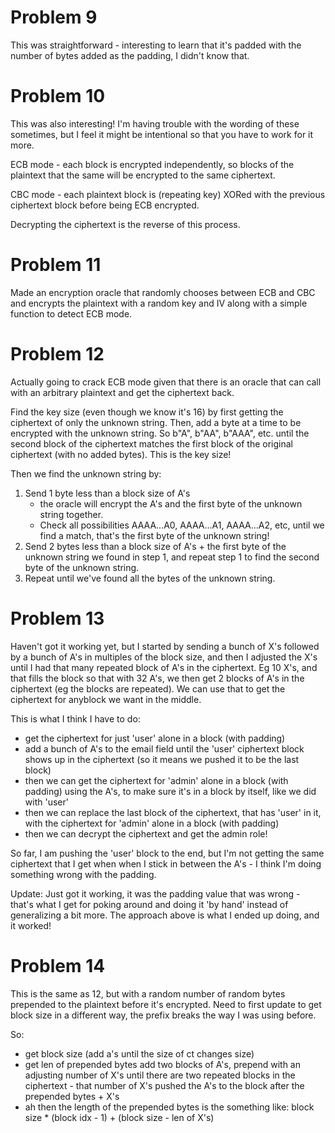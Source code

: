 # Problem 9
This was straightforward - interesting to learn that it's padded
with the number of bytes added as the padding, I didn't know that.

# Problem 10
This was also interesting! I'm having trouble with the wording of
these sometimes, but I feel it might be intentional so that you
have to work for it more.

ECB mode - each block is encrypted independently, so blocks of the
plaintext that the same will be encrypted to the same ciphertext.

CBC mode - each plaintext block is (repeating key) XORed with the
previous ciphertext block before being ECB encrypted.

Decrypting the ciphertext is the reverse of this process.

# Problem 11
Made an encryption oracle that randomly chooses between ECB and CBC
and encrypts the plaintext with a random key and IV along with a
simple function to detect ECB mode.

# Problem 12
Actually going to crack ECB mode given that there is an oracle that
can call with an arbitrary plaintext and get the ciphertext back.

Find the key size (even though we know it's 16) by first getting
the ciphertext of only the unknown string. Then, add a byte at a
time to be encrypted with the unknown string. So b"A", b"AA", b"AAA",
etc. until the second block of the ciphertext matches the first block
of the original ciphertext (with no added bytes). This is the key
size!

Then we find the unknown string by:
 1. Send 1 byte less than a block size of A's
    - the oracle will encrypt the A's and the first byte of the unknown
      string together.
    - Check all possibilities AAAA...A0, AAAA...A1, AAAA...A2, etc,
      until we find a match, that's the first byte of the unknown string!
 2. Send 2 bytes less than a block size of A's + the first byte of the
    unknown string we found in step 1, and repeat step 1 to find the
    second byte of the unknown string.
 3. Repeat until we've found all the bytes of the unknown string.

# Problem 13

Haven't got it working yet, but I started by sending a bunch of X's followed by
a bunch of A's in multiples of the block size, and then I adjusted the X's
until I had that many repeated block of A's in the ciphertext. Eg 10 X's, and
that fills the block so that with 32 A's, we then get 2 blocks of A's in the
ciphertext (eg the blocks are repeated). We can use that to get the ciphertext
for anyblock we want in the middle.

This is what I think I have to do:
- get the ciphertext for just 'user' alone in a block (with padding)
- add a bunch of A's to the email field until the 'user' ciphertext block shows
  up in the ciphertext (so it means we pushed it to be the last block)
- then we can get the ciphertext for 'admin' alone in a block (with padding) 
  using the A's, to make sure it's in a block by itself, like we did with 'user'
- then we can replace the last block of the ciphertext, that has 'user' in it,
  with the ciphertext for 'admin' alone in a block (with padding)
- then we can decrypt the ciphertext and get the admin role!

So far, I am pushing the 'user' block to the end, but I'm not getting the same
ciphertext that I get when when I stick in between the A's - I think I'm doing
something wrong with the padding.

Update: Just got it working, it was the padding value that was wrong - that's
what I get for poking around and doing it 'by hand' instead of generalizing a
bit more. The approach above is what I ended up doing, and it worked!

# Problem 14
This is the same as 12, but with a random number of random bytes prepended to
the plaintext before it's encrypted. Need to first update to get block size in
a different way, the prefix breaks the way I was using before.

So:
- get block size (add a's until the size of ct changes size)
- get len of prepended bytes add two blocks of A's, prepend with an adjusting
  number of X's until there are two repeated blocks in the ciphertext - that
  number of X's pushed the A's to the block after the prepended bytes + X's
- ah then the length of the prepended bytes is the something like:
  block size * (block idx - 1) + (block size - len of X's)
